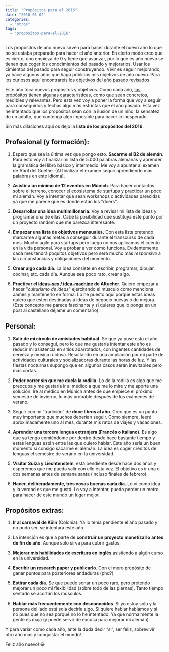 ```yaml
---
title: "Propósitos para el 2016"
date: "2016-01-02"
categories: 
  - "otros"
tags: 
  - "propositos-para-el-2016"
---
```


Los propósitos de año nuevo sirven para hacer durante el nuevo año lo que no se estaba preparado para hacer el año anterior. En cierto modo creo que es cierto, uno empieza de 0 y tiene que avanzar, por lo que es año nuevo se tienen que coger los conocimientos del pasado y mejorarlos. Usar los cimientos del pasado para seguir construyendo. Vivir es seguir mejorando, ya hace algunos años que hago públicos mis objetivos de año nuevo. Para los curiosos aquí encontrareis los [objetivos del año pasado revisados](http://rocreguant.com/revision-de-los-propositos-del-2015/884/).

Este año toca nuevos propósitos y objetivos. Como cada año, [los propósitos tienen algunas características](http://rocreguant.com/como-deben-ser-buenos-propositos-para-que-duren/176/), como que sean concretos, medibles y relevantes. Pero esta vez voy a poner la forma que voy a seguir para conseguirlos y fechas algo más estrictas que el año pasado. Esta vez he intentado que los propósitos sean con la ilusión de un niño, la sensatez de un adulto, que contenga algo imposible para hacer lo inesperado.

Sin más dilaciones aquí os dejo la **lista de los propósitos del 2016**:

## Profesional (y formación):

1. Espero que sea la última vez que pongo esto. **Sacarme el B2 de alemán**. Para esto voy a finalizar mi lista de 5.000 palabras alemanas y aprender la gramática del libro básico y intermedio. Me voy a apuntar al examen de Abril del Goethe. (Al finalizar el examen seguir aprendiendo más palabras en este idioma).
    
2. **Asistir a un mínimo de 12 eventos en Múnich**. Para hacer contactos sobre el terreno, conocer el ecosistema de startups y practicar un poco mi alemán. Voy a intentar que sean workshops o actividades parecidas ya que me parece que es donde están los "doers".
    
3. **Desarrollar una idea multimillonaria**. Voy a revisar mi lista de ideas y programar una de ellas. Cabe la posibilidad que sustituya este punto por un proyecto random que me parezca interesante.
    
4. **Empezar una lista de objetivos mensuales.** Con esta lista pretendo marcarme algunas metas a conseguir durante el transcurso de cada mes. Mucho agile para startups pero luego no nos aplicamos el cuento en la vida personal. Voy a probar a ver como funciona. Evidentemente cada mes tendrá poquitos objetivos pero será mucho más _responsive_ a las circunstancias y obligaciones del momento.
    
5. **Crear algo cada día**. La idea consiste en escribir, programar, dibujar, cocinar, etc. cada día. Aunque sea poco rato, crear algo.
    
6. **Practicar el [ideas-sex](http://www.jamesaltucher.com/2012/04/how-to-have-great-ideas/) / [idea-machine](http://www.jamesaltucher.com/2014/05/the-ultimate-guide-for-becoming-an-idea-machine/) de Altucher**. Quiero empezar a hacer "_culturismo de ideas_" ejercitando el músculo como menciona James y mantenerlo en forma. Lo he puesto aquí porque estas ideas quiero que estén destinadas a ideas de negocio nuevas o de mejora. (Este concepto me parece fascinante y si quieres que lo ponga en un post al castellano déjame un comentario).

## Personal:

1. **Salir de mi circulo de amistades habitual.** Sé que ya puse esto el año pasado y lo conseguí, pero lo que me gustaría intentar este año es reducir mi asistencia en sitios abarrotados, con ingentes cantidades de cerveza y musica ruidosa. Resultando en una ampliación por mi parte de actividades culturales y socializadoras durante las horas de luz. Y las fiestas nocturnas supongo que en algunos casos serán inevitables pero  más cortas.
    
2. **Poder correr sin que me duela la rodilla.** Lo de la rodilla es algo que me preocupa y me gustaría ir al médico a que me lo mire y me aporte una solución. Iré al médico en Múnich antes de que empiece el próximo semestre de invierno, lo más probable después de los exámenes de verano.
    
3. Seguir con mi “tradición” de **doce libros al año**. Creo que es un punto muy importante que muchos deberían seguir. Como siempre, leeré aproximadamente uno al mes, durante mis ratos de viajes y vacaciones.
    
4. **Aprender una tercera lengua extranjera (Francés o italiano).** Es algo que ya tengo comiéndome por dentro desde hace bastante tiempo y estas lenguas están entre las que quiero hablar. Este año sería un buen momento si consigo sacarme el alemán. La idea es coger créditos de lenguas el semestre de verano en la universidad.
    
5. **Visitar Suiza y Liechtenstein**, está pendiente desde hace dos años y esperemos que me pueda salir con ello esta vez. El objetivo es ir una o dos semanas antes de semana santa (incluso finales de febrero).
    
6. **Hacer, deliberadamente, tres cosas buenas cada día.** Lo vi como idea y la verdad es que me gustó. Lo voy a intentar, puedo perder un metro para hacer de este mundo un lugar mejor.
    

## Propósitos extras:

1. **Ir al carnaval de Köln** (Colonia). Ya lo tenía pendiente el año pasado y no pudo ser, se intentará este año.
    
2. La intención es que a parte de **construir** **un proyecto** **monetizarlo** **antes de fin de año**. Aunque solo sirva para cubrir gastos.
    
3. **Mejorar mis habilidades de escritura en inglés** asistiendo a algún curso en la universidad.
    
4. **Escribir un research paper y publicarlo**. Con el mero propósito de ganar puntos para posteriores andaduras (phd?)
    
5. **Estirar cada día.** Se que puede sonar un poco raro, pero pretendo mejorar un poco mi flexibilidad (sobre todo de las piernas). Tanto tiempo sentado se acortan los músculos.
    
6. **Hablar más frecuentemente con desconocidos**. Si yo estoy solo y la persona del lado está sola decirle algo. Si quiere hablar hablamos y si no pues que no sea porqué no lo he intentado. Ya que normalmente la gente es maja (y puede servir de excusa para mejorar mi alemán).
    

Y para variar como cada año, ante la duda decir “si”, ser feliz, sobrevivir otro año más y conquistar el mundo!

Feliz año nuevo! 😀
